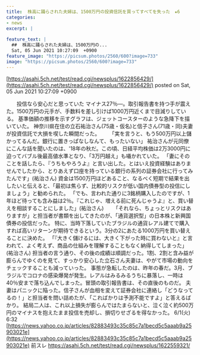 ```yaml
---
title:  株高に踊らされた夫婦は、1500万円の投資信託を買ってすべてを失った　★6  
categories:
- news
excerpt: |
  
feature_text: |
  ##  株高に踊らされた夫婦は、1500万円の...
  Sat, 05 Jun 2021 10:27:09  +0900
feature_image: "https://picsum.photos/2560/600?image=733"
image: "https://picsum.photos/2560/600?image=733"
---
```


[https://asahi.5ch.net/test/read.cgi/newsplus/1622856429/](https://asahi.5ch.net/test/read.cgi/newsplus/1622856429/)
posted on Sat, 05 Jun 2021 10:27:09  +0900

<!--more-->

　　投信なら安心だと思っていた マイナス27％—。取引報告書を持つ手が震えた。1500万円の元手が、手数料を差し引けば1000万円近くまで目減りしている。 基準価額の推移を示すグラフは、ジェットコースターのような急降下を描いていた。 神奈川県在住の立石祐治さん(75歳・仮名)と信子さん(71歳・同)夫妻が投資信託で大損を喫した瞬間だった。 　　「実を言うと、もう500万円以上儲かってるんだ。銀行に置きっぱなしなんて、もったいない」 祐治さんが元同僚にこんな話を聞いたのは、'18年の秋だ。この頃、日経平均株価は2万3000円に迫ってバブル後最高値水準となり、「3万円越え」も囁かれていた。 「妻にそのことを話したら、『うちもやろうよ』と言い出した。とはいえ投資経験はありませんでしたから、とりあえず口座を持っている銀行の系列の証券会社に行ってみたんです」(祐治さん) 資金は1500万円ほどあること、なるべく短期で結果を出したいと伝えると、「最初は焦らず、比較的リスクが低い国内債券型の投信にしましょう」と勧められた。 「でも、言われた通りに3銘柄購入したのですが、1年ほど待っても含み益は2％。『これじゃ、増える前に死んじゃうよ』と、買い替えを相談することにしました」(祐治さん) 　　「それなら、ちょっとリスクはありますが」と担当者が書類を出してきたのが、「通貨選択型」の日本株と新興国債券の投信だった。 特に、当時下落していたブラジルの通貨レアル建てで購入すれば高いリターンが期待できるという。3分の2にあたる1000万円を買い替えることに決めた。 「『大きく儲けるには、大きく下がった時に買わないと』と言われて、よく考えず、商品の仕組みを理解することもなく納得してしまった」(祐治さん) 担当者の言う通り、その後の成績は順調だった。1割、2割と含み益が膨らんでゆくのを見て、すっかり安心した立石さん夫妻は、やがて市場の動向をチェックすることも減っていった。 事態が急転したのは、昨年の春だ。3月、ブラジルでコロナの感染爆発が発生。レアルはみるみるうちに暴落し、一時は40％安まで落ち込んでしまった。冒頭の取引報告書は、その直後のものだ。 夫妻はパニックに陥った。信子さんが血相を変えて証券会社に連絡し「どうなってるの！」と担当者を問い詰めたが、「こればかりは予測不能ですよ」と答えるばかり。 結局二人は、これ以上損失が膨らんではたまらないと、泣く泣く約500万円のマイナスを抱えたまま投信を売却し、損切りせざるを得なかった。 6/1(火) 6:32 [https://news.yahoo.co.jp/articles/82883493c35c85c7a1becd5c5aaab9a25903021e](https://news.yahoo.co.jp/articles/82883493c35c85c7a1becd5c5aaab9a25903021e) 前スレ https://asahi.5ch.net/test/read.cgi/newsplus/1622559321/
